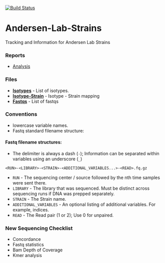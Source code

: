 [![Build Status](https://travis-ci.org/AndersenLab/Andersen-Lab-Strains.svg?branch=master)](https://travis-ci.org/AndersenLab/Andersen-Lab-Strains)

# Andersen-Lab-Strains
Tracking and Information for Andersen Lab Strains

### Reports

* [Analysis](https://storage.googleapis.com/andersen_lab_strains/analysis.html)

### Files

* __[Isotypes](/processed/isotypes.tsv)__ - List of isotypes.
* __[Isotype-Strain](/processed/isotype_strain.tsv)__ - Isotype - Strain mapping
* __[Fastqs](/processed/seqs.tsv)__ - List of fastqs

### Conventions

* lowercase variable names.
* Fastq standard filename structure:

#### Fastq filename structures:

* The delimiter is always a dash (`-`); Information can be separated within variables using an underscore (`_`)

```
<RUN>-<LIBRARY>-<STRAIN>-<ADDITIONAL_VARIABLES...>-<READ>.fq.gz
```

* `RUN` - The sequencing center / source followed by the nth time samples were sent there.
* `LIBRARY` - The library that was sequenced. Must be distinct across sequencing runs if DNA was prepped separately.
* `STRAIN` - The Strain name.
* `ADDITIONAL_VARIABLES` - An optional listing of additional variables. For example, indices.
* `READ` - The Read pair (1 or 2); Use 0 for unpaired. 

### New Sequencing Checklist

* Concordance
* Fastq statistics
* Bam Depth of Coverage
* Kmer analysis
